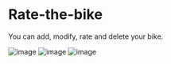 # Rate-the-bike

You can add, modify, rate and delete your bike.

![image](https://user-images.githubusercontent.com/96524837/160811408-0562312b-5738-4849-97bf-c7fa03cab793.png)
![image](https://user-images.githubusercontent.com/96524837/160811456-5b5fffbe-4107-45c9-b1d8-d168851f4a11.png)
![image](https://user-images.githubusercontent.com/96524837/160811691-ba299364-ce4b-4cdb-b81e-6fbd1e7cd045.png)
